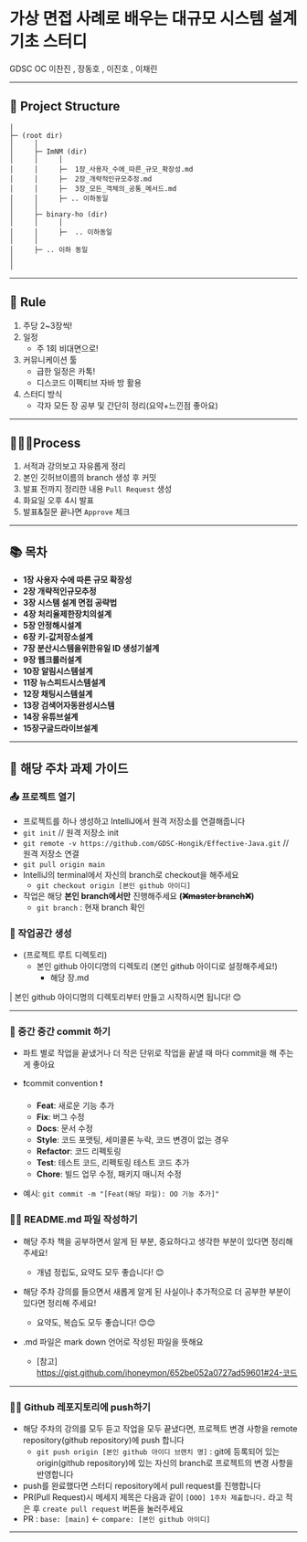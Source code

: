 # 가상 면접 사례로 배우는 대규모 시스템 설계 기초 스터디

GDSC OC
이찬진 , 장동호 , 이진호 , 이채린

---

## 📁 Project Structure

```
│
├─ (root dir)
│     │
│     ├─ ImNM (dir)
│     │     │
│     │     ├─  1장_사용자_수에_따른_규모_확장성.md
│     │     ├─  2장_개략적인규모추정.md
│     │     ├─  3장_모든_객체의_공통_메서드.md
│     │     ├─ .. 이하동일
│     │
│     ├─ binary-ho (dir)
│     │     │
│     │     ├─  .. 이하동일
│     │
│     ├─ .. 이하 동일
│
│
```

---

## 🔏 Rule

1. 주당 2~3장씩!
2. 일정
   - 주 1회 비대면으로!
3. 커뮤니케이션 툴
   - 급한 일정은 카톡!
   - 디스코드 이펙티브 자바 방 활용
4. 스터디 방식
   - 각자 모든 장 공부 및 간단히 정리(요약+느낀점 좋아요)

---

## 👨🏻‍💻Process

1. 서적과 강의보고 자유롭게 정리
2. 본인 깃허브이름의 branch 생성 후 커밋
3. 발표 전까지 정리한 내용 `Pull Request` 생성
4. 화요일 오후 4시 발표
5. 발표&질문 끝나면 `Approve` 체크

---

## 📚 목차

- **1장 사용자 수에 따른 규모 확장성**
- **2장 개략적인규모추정**
- **3장 시스템 설계 면접 공략법**
- **4장 처리율제한장치의설계**
- **5장 안정해시설계**
- **6장 키-값저장소설계**
- **7장 분산시스템을위한유일 ID 생성기설계**
- **9장 웹크롤러설계**
- **10장 알림시스템설계**
- **11장 뉴스피드시스템설계**
- **12장 채팅시스템설계**
- **13장 검색어자동완성시스템**
- **14장 유튜브설계**
- **15장구글드라이브설계**

---

## 📝 해당 주차 과제 가이드

### 📤 프로젝트 열기

- 프로젝트를 하나 생성하고 IntelliJ에서 원격 저장소를 연결해줍니다
- `git init` // 원격 저장소 init
- `git remote -v https://github.com/GDSC-Hongik/Effective-Java.git` // 원격 저장소 연결
- `git pull origin main`
- IntelliJ의 terminal에서 자신의 branch로 checkout을 해주세요
  - `git checkout origin [본인 github 아이디]`
- 작업은 해당 **본인 branch에서만** 진행해주세요 **(~~❌master branch❌~~)**
  - `git branch` : 현재 branch 확인

### 🏡 작업공간 생성

- (프로젝트 루트 디렉토리)
  - 본인 github 아이디명의 디렉토리 (본인 github 아이디로 설정해주세요!)
    - 해당 장.md

| 본인 github 아이디명의 디렉토리부터 만들고 시작하시면 됩니다! 😊

---

### 💾 중간 중간 commit 하기

- 파트 별로 작업을 끝냈거나 더 작은 단위로 작업을 끝낼 때 마다 commit을 해 주는 게 좋아요
- ❗commit convention ❗️

  - **Feat**: 새로운 기능 추가
  - **Fix**: 버그 수정
  - **Docs**: 문서 수정
  - **Style**: 코드 포맷팅, 세미콜론 누락, 코드 변경이 없는 경우
  - **Refactor**: 코드 리펙토링
  - **Test**: 테스트 코드, 리펙토링 테스트 코드 추가
  - **Chore**: 빌드 업무 수정, 패키지 매니저 수정

- 예시: `git commit -m "[Feat(해당 파일): OO 기능 추가]"`

### ✍🏻 README.md 파일 작성하기

- 해당 주차 책을 공부하면서 알게 된 부분, 중요하다고 생각한 부분이 있다면 정리해 주세요!
  - 개념 정립도, 요약도 모두 좋습니다! 😊
- 해당 주차 강의를 들으면서 새롭게 알게 된 사실이나 추가적으로 더 공부한 부분이 있다면 정리해 주세요!

  - 요약도, 복습도 모두 좋습니다! 😊😊

- .md 파일은 mark down 언어로 작성된 파일을 뜻해요
  - [참고] https://gist.github.com/ihoneymon/652be052a0727ad59601#24-코드

---

### 🙌🏻 Github 레포지토리에 push하기

- 해당 주차의 강의를 모두 듣고 작업을 모두 끝냈다면, 프로젝트 변경 사항을 remote repository(github repository)에 push 합니다
  - `git push origin [본인 github 아이디 브랜치 명]` : git에 등록되어 있는 origin(github repository)에 있는 자신의 branch로 프로젝트의 변경 사항을 반영합니다
- push를 완료했다면 스터디 repository에서 pull request를 진행합니다
- PR(Pull Request)시 메세지 제목은 다음과 같이 `[OOO] 1주차 제출합니다.` 라고 적은 후 `create pull request` 버튼을 눌러주세요
- PR : `base: [main]` <- `compare: [본인 github 아이디]`

---
